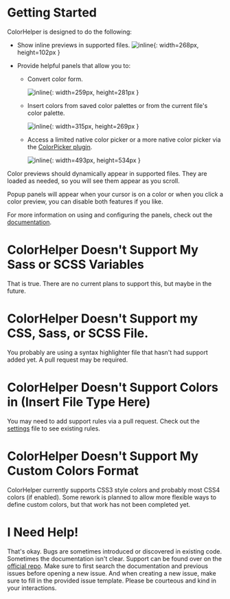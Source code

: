 # Getting Started

ColorHelper is designed to do the following:

- Show inline previews in supported files.
    ![inline](res://Packages/ColorHelper/docs/src/markdown/images/inline_previews.png){: width=268px, height=102px }

- Provide helpful panels that allow you to:
    - Convert color form.

        ![inline](res://Packages/ColorHelper/docs/src/markdown/images/color_info.png){: width=259px, height=281px }

    - Insert colors from saved color palettes or from the current file's color palette.

        ![inline](res://Packages/ColorHelper/docs/src/markdown/images/palettes.png){: width=315px, height=269px }

    - Access a limited native color picker or a more native color picker via the
    [ColorPicker plugin](https://eatbreathecode.github.io/sublime_color_helper/usage/#enable_color_picker).

        ![inline](res://Packages/ColorHelper/docs/src/markdown/images/alternate_color_picker.png){: width=493px, height=534px }

Color previews should dynamically appear in supported files.  They are loaded as needed, so you will see them appear as you scroll.

Popup panels will appear when your cursor is on a color or when you click a color preview, you can disable both features if you like.

For more information on using and configuring the panels, check out the [documentation](https://eatbreathecode.github.io/sublime_color_helper/usage/).

# ColorHelper Doesn't Support My Sass or SCSS Variables

That is true.  There are no current plans to support this, but maybe in the future.

# ColorHelper Doesn't Support my CSS, Sass, or SCSS File.

You probably are using a syntax highlighter file that hasn't had support added yet.  A pull request may be required.

# ColorHelper Doesn't Support Colors in (Insert File Type Here)

You may need to add support rules via a pull request.  Check out the [settings](sub://Packages/ColorHelper/ColorHelper.sublime-settings) file to see existing rules.

# ColorHelper Doesn't Support My Custom Colors Format

ColorHelper currently supports CSS3 style colors and probably most CSS4 colors (if enabled).  Some rework is planned
to allow more flexible ways to define custom colors, but that work has not been completed yet.

# I Need Help!

That's okay.  Bugs are sometimes introduced or discovered in existing code.  Sometimes the documentation isn't clear.
Support can be found over on the [official repo](https://github.com/EatBreatheCode/sublime_color_helper/issues).  Make sure to first search the documentation and previous issues
before opening a new issue.  And when creating a new issue, make sure to fill in the provided issue template.  Please be courteous and kind in your interactions.
